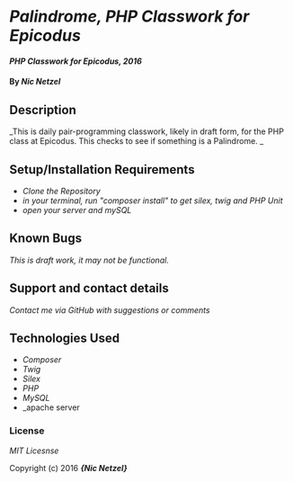 # _Palindrome, PHP Classwork for Epicodus_

#### _PHP Classwork for Epicodus, 2016_

#### By _**Nic Netzel**_

## Description

_This is daily pair-programming classwork, likely in draft form, for the PHP class at Epicodus. This checks to see if something is a Palindrome. _

## Setup/Installation Requirements

* _Clone the Repository_
* _in your terminal, run  "composer install"   to get silex, twig and PHP Unit_
* _open your server and mySQL_



## Known Bugs

_This is draft work, it may not be functional._

## Support and contact details

_Contact me via GitHub with suggestions or comments_

## Technologies Used

* _Composer_
* _Twig_
* _Silex_
* _PHP_
* _MySQL_
* _apache server

### License

*MIT Licesnse*

Copyright (c) 2016 **_{Nic Netzel}_**
